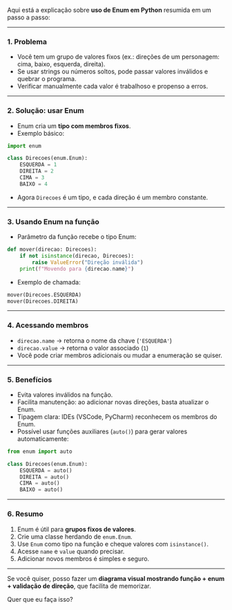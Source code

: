 Aqui está a explicação sobre **uso de Enum em Python** resumida em um passo a passo:

---

### 1. **Problema**

* Você tem um grupo de valores fixos (ex.: direções de um personagem: cima, baixo, esquerda, direita).
* Se usar strings ou números soltos, pode passar valores inválidos e quebrar o programa.
* Verificar manualmente cada valor é trabalhoso e propenso a erros.

---

### 2. **Solução: usar Enum**

* Enum cria um **tipo com membros fixos**.
* Exemplo básico:

```python
import enum

class Direcoes(enum.Enum):
    ESQUERDA = 1
    DIREITA = 2
    CIMA = 3
    BAIXO = 4
```

* Agora `Direcoes` é um tipo, e cada direção é um membro constante.

---

### 3. **Usando Enum na função**

* Parâmetro da função recebe o tipo Enum:

```python
def mover(direcao: Direcoes):
    if not isinstance(direcao, Direcoes):
        raise ValueError("Direção inválida")
    print(f"Movendo para {direcao.name}")
```

* Exemplo de chamada:

```python
mover(Direcoes.ESQUERDA)
mover(Direcoes.DIREITA)
```

---

### 4. **Acessando membros**

* `direcao.name` → retorna o nome da chave (`'ESQUERDA'`)
* `direcao.value` → retorna o valor associado (`1`)
* Você pode criar membros adicionais ou mudar a enumeração se quiser.

---

### 5. **Benefícios**

* Evita valores inválidos na função.
* Facilita manutenção: ao adicionar novas direções, basta atualizar o Enum.
* Tipagem clara: IDEs (VSCode, PyCharm) reconhecem os membros do Enum.
* Possível usar funções auxiliares (`auto()`) para gerar valores automaticamente:

```python
from enum import auto

class Direcoes(enum.Enum):
    ESQUERDA = auto()
    DIREITA = auto()
    CIMA = auto()
    BAIXO = auto()
```

---

### 6. **Resumo**

1. Enum é útil para **grupos fixos de valores**.
2. Crie uma classe herdando de `enum.Enum`.
3. Use `Enum` como tipo na função e cheque valores com `isinstance()`.
4. Acesse `name` e `value` quando precisar.
5. Adicionar novos membros é simples e seguro.

---

Se você quiser, posso fazer um **diagrama visual mostrando função + enum + validação de direção**, que facilita de memorizar.

Quer que eu faça isso?
